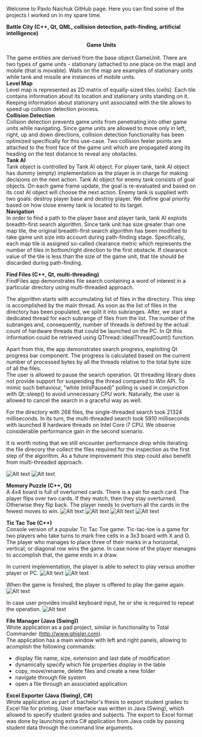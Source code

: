 Welcome to Pavlo Naichuk GitHub page. Here you can find some of the projects I worked on in my spare time. 

<b>Battle City (C++, Qt, QML, collision detection, path-finding, artificial intelligence)</b>  
<b><center>Game Units</center></b>  
The game entities are derived from the base object GameUnit. There are two types of game units - stationary (attached to one place on the map) and mobile (that is movable). Walls on the map are examples of stationary units while tank and missile are instances of mobile units.  
<b>Level Map</b>  
Level map is represented as 2D matrix of equally-sized tiles (cells). Each tile contains information about its location and stationary units standing on it. Keeping information about stationary unit associated with the tile allows to speed up collision detection process.  
<b>Collision Detection</b>  
Collsion detection prevents game units from penetrating into other game units while navigating. Since game units are allowed to move only in left, right, up and down directions, collision detection functionality has been optimized specifically for this use-case. Two collision feeler points are attached to the front face of the game unit which are propagated along its heading on the test distance to reveal any obstacles.  
<b>Tank AI</b>  
Tank object is controlled by Tank AI object. For player tank, tank AI object has dummy (empty) implementation as the player is in charge for making decisions on the next action. Tank AI object for enemy tank consists of goal objects. On each game frame update, the goal is re-evaluated and based on its cost AI object will choose the next action. Enemy tank is supplied with two goals: destroy player base and destroy player. We define goal priority based on how close enemy tank is located to its target.  
<b>Navigation</b>  
In order to find a path to the player base and player tank, tank AI exploits breadth-first search algorithm. Since tank unit has size greater than one map tile, the original breadth-first search algorithm has been modified to take game unit size into account during path-finding stage. Specifically, each map tile is assigned so-called clearance metric which represents the number of tiles in bottom/right direction to the first obstacle. If clearance value of the tile is less than the size of the game unit, that tile should be discarded during path-finding.  

<b>Find Files (C++, Qt, multi-threading)</b>   
FindFiles app demonstrates file search containing a word of interest in a particular directory using multi-threaded approach.

The algorithm starts with accumulating list of files in the directory. This step is accomplished by the main thread. As soon as the list of files in the directory has been populated, we split it into subranges. After, we start a dedicated thread for each subrange of files from the list. The number of the subranges and, consequently, number of threads is defined by the actual count of hardware threads that could be launched on the PC. In Qt this information could be retrieved using QThread::idealThreadCount() function.  

Apart from this, the app demonstrates search progress, exploiting Qt progress bar component. The progress is calculated based on the current number of processed bytes by all the threads relative to the total byte size of all the files.   
The user is allowed to pause the search operation. Qt threading library does not provide support for suspending the thread compared to Win API. To mimic such behaviour, "while (mIsPaused)" polling is used in conjunction with Qt::sleep() to avoid unnecessary CPU work. 
Naturally, the user is allowed to cancel the search in a graceful way as well.   

For the directory with 268 files, the single-threaded search took 21324 milliseconds. In its turn, the multi-threaded search took 5910 milliseconds with launched 8 hardware threads on Intel Core i7 CPU. We observe considerable performance gain in the second scenario. 

It is worth noting that we still encounter performance drop while iterating the file direcory
the collect the files required for the inspection as the first step of the algorithm. As a future improvement this step could
also benefit from multi-threaded approach.

![Alt text](/Images/FindFiles/FoundFiles.jpg?raw=true "")
![Alt text](/Images/FindFiles/Cancel.jpg?raw=true "")

<b>Memory Puzzle (C++, Qt)</b>  
A 4x4 board is full of overturned cards. There is a pair for each card. The player flips over two cards. If they match, then they stay overturned. Otherwise they flip back. The player needs to overturn all the cards in the fewest moves to win.
![Alt text](/Images/MemoryPuzzle/GameStart.jpg?raw=true "")
![Alt text](/Images/MemoryPuzzle/OpenedCards.jpg?raw=true "")
![Alt text](/Images/MemoryPuzzle/LevelCompleted.jpg?raw=true "")
![Alt text](/Images/MemoryPuzzle/Help.jpg?raw=true "")

<b>Tic Tac Toe (C++)</b>  
Console version of a popular Tic Tac Toe game. Tic-tac-toe is a game for two players who take turns to mark free cells in a 3x3 board with X and O. The player who manages to place three of their marks in a horizontal, vertical, or diagonal row wins the game. In case none of the player manages to accomplish that, the game ends in a draw.  

In current implementation, the player is able to select to play versus another player or PC.
![Alt text](/Images/TicTacToe/PlayerVsPlayer.jpg?raw=true "")
![Alt text](/Images/TicTacToe/PlayerVsPC.jpg?raw=true "")

When the game is finished, the player is offered to play the game again.
![Alt text](/Images/TicTacToe/Restart.jpg?raw=true "")

In case user provides invalid keyboard input, he or she is required to repeat the operation.
![Alt text](/Images/TicTacToe/Error.jpg?raw=true "")

<b>File Manager (Java (Swing))</b>  
Wrote application as a pad project, similar in functionality to Total Commander (http://www.ghisler.com).  
The application has a main window with left and right panels, allowing to acomplish the following commands:
- display file name, size, extension and last date of modification
- dynamically specify which file properties display in the table
- copy, move/rename, delete files and create a new folder
- navigate through file system
- open a file through an associated application

<b>Excel Exporter (Java (Swing), C#)</b>   
Wrote application as part of bachelor's thesis to export student grades to Excel file for printing. User interface was written in Java (Swing), which allowed to specify student grades and subjects. The export to Excel format was done by launching extra C# application from Java code by passing student data through the command line arguments.
  

